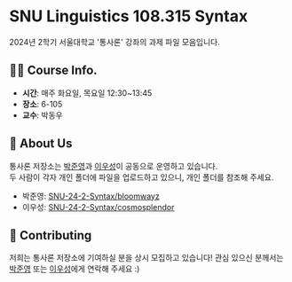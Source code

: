 # SNU Linguistics 108.315 Syntax
2024년 2학기 서울대학교 '통사론' 강좌의 과제 파일 모음입니다.

## 👨‍🏫 Course Info.
- **시간**: 매주 화요일, 목요일 12:30~13:45
- **장소**: 6-105
- **교수**: 박동우

## 🔨 About Us
통사론 저장소는 [박준영](https://github.com/bloomwayz)과 [이우성](https://github.com/HiTechFullOn)이 공동으로 운영하고 있습니다. \
두 사람이 각자 개인 폴더에 파일을 업로드하고 있으니, 개인 폴더를 참조해 주세요.
- 박준영: [SNU-24-2-Syntax/bloomwayz](SNU-24-2-Syntax/bloomwayz)
- 이우성: [SNU-24-2-Syntax/cosmosplendor](SNU-24-2-Syntax/cosmosplendor)

## 🔗 Contributing
저희는 통사론 저장소에 기여하실 분을 상시 모집하고 있습니다!
관심 있으신 분께서는 [박준영](https://github.com/bloomwayz) 또는 [이우성](https://github.com/HiTechFullOn)에게 연락해 주세요 :)

